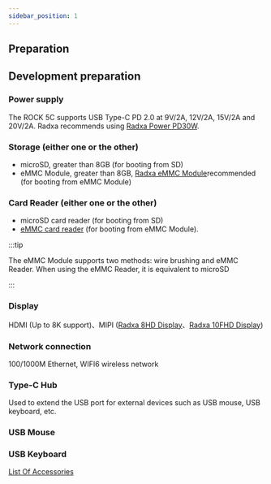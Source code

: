 ```yaml
---
sidebar_position: 1
---
```


## Preparation

## Development preparation

<Tabs queryString="target">

<TabItem value="necessary item" label="necessary">

### Power supply

The ROCK 5C supports USB Type-C PD 2.0 at 9V/2A, 12V/2A, 15V/2A and 20V/2A. Radxa recommends using [Radxa Power PD30W](../../accessories/pd-30w).

### Storage (either one or the other)

- microSD, greater than 8GB (for booting from SD)
- eMMC Module, greater than 8GB, [Radxa eMMC Module](../accessories/emmc_module)recommended (for booting from eMMC Module)

### Card Reader (either one or the other)

- microSD card reader (for booting from SD)
- [eMMC card reader](../accessories/emmc_reader) (for booting from eMMC Module).

:::tip

The eMMC Module supports two methods: wire brushing and eMMC Reader. When using the eMMC Reader, it is equivalent to microSD

:::

</TabItem>

<TabItem value="non essential" label="Non essential">

### Display

HDMI (Up to 8K support)、MIPI ([Radxa 8HD Display](https://radxa.com/products/accessories/display-8hd)、[Radxa 10FHD Display](https://radxa.com/products/accessories/display-10fhd))

### Network connection

100/1000M Ethernet, WIFI6 wireless network

### Type-C Hub

Used to extend the USB port for external devices such as USB mouse, USB keyboard, etc.

### USB Mouse

### USB Keyboard

</TabItem>

</Tabs>

[List Of Accessories](../../accessories)
